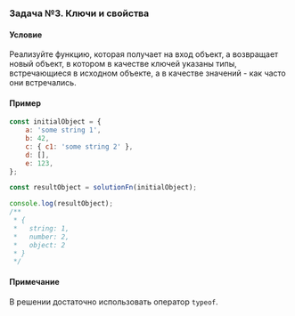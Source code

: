 ### Задача №3. Ключи и свойства

#### Условие

Реализуйте функцию, которая получает на вход объект, а возвращает новый объект, в котором в качестве ключей указаны типы, встречающиеся в исходном объекте, а в качестве значений - как часто они встречались.

#### Пример

```js
const initialObject = {
    a: 'some string 1',
    b: 42,
    c: { c1: 'some string 2' },
    d: [],
    e: 123,
};

const resultObject = solutionFn(initialObject);

console.log(resultObject);
/**
 * {
 *   string: 1,
 *   number: 2,
 *   object: 2
 * } 
 */

```

#### Примечание

В решении достаточно использовать оператор `typeof`.
